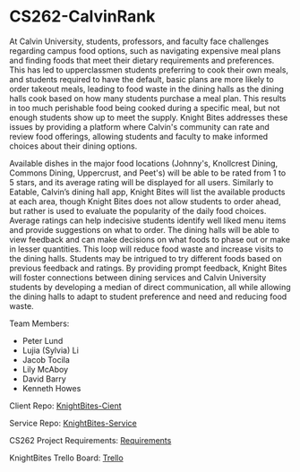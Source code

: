 # CS262-CalvinRank

At Calvin University, students, professors, and faculty face challenges regarding campus food options, such as navigating expensive meal plans and finding foods that meet their dietary requirements and preferences. This has led to upperclassmen students preferring to cook their own meals, and students required to have the default, basic plans are more likely to order takeout meals, leading to food waste in the dining halls as the dining halls cook based on how many students purchase a meal plan. This results in too much perishable food being cooked during a specific meal, but not enough students show up to meet the supply. Knight Bites addresses these issues by providing a platform where Calvin's community can rate and review food offerings, allowing students and faculty to make informed choices about their dining options.

Available dishes in the major food locations (Johnny's, Knollcrest Dining, Commons Dining, Uppercrust, and Peet's) will be able to be rated from 1 to 5 stars, and its average rating will be displayed for all users. Similarly to Eatable, Calvin’s dining hall app, Knight Bites will list the available products at each area, though Knight Bites does not allow students to order ahead, but rather is used to evaluate the popularity of the daily food choices. Average ratings can help indecisive students identify well liked menu items and provide suggestions on what to order. The dining halls will be able to view feedback and can make decisions on what foods to phase out or make in lesser quantities. This loop will reduce food waste and increase visits to the dining halls. Students may be intrigued to try different foods based on previous feedback and ratings. By providing prompt feedback, Knight Bites will foster connections between dining services and Calvin University students by developing a median of direct communication, all while allowing the dining halls to adapt to student preference and need and reducing food waste.

Team Members:

- Peter Lund
- Lujia (Sylvia) Li
- Jacob Tocila
- Lily McAboy
- David Barry
- Kenneth Howes

Client Repo: [KnightBites-Cient](https://github.com/KnightBites/KnightBites-Client)

Service Repo: [KnightBites-Service](https://github.com/KnightBites/KnightBites-Service)

CS262 Project Requirements: [Requirements](https://cs.calvin.edu/courses/cs/262/kvlinden/15project/index.html)

KnightBites Trello Board: [Trello](https://trello.com/b/X4RF9w3o/cs262a-the-c-team-the-calvin-team)

